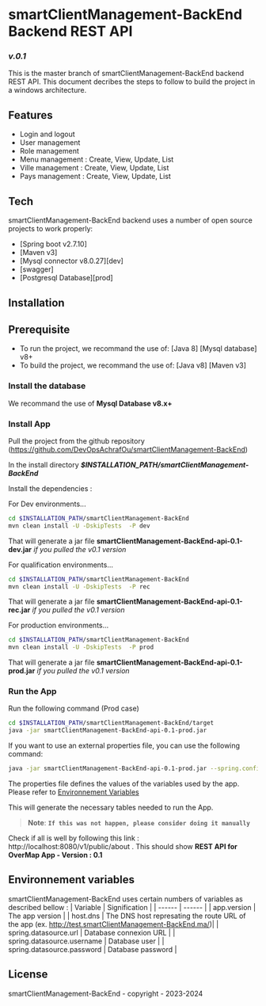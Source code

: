 # smartClientManagement-BackEnd Backend REST API
### _v.0.1_

This is the master branch of smartClientManagement-BackEnd backend REST API.
This document decribes the steps to follow to build the project in a windows architecture.

## Features
- Login and logout
- User management
- Role management
- Menu management : Create, View, Update, List
- Ville management : Create, View, Update, List
- Pays management : Create, View, Update, List


## Tech
smartClientManagement-BackEnd backend uses a number of open source projects to work properly:
- [Spring boot v2.7.10]
- [Maven v3]
- [Mysql connector v8.0.27][dev]
- [swagger]
- [Postgresql Database][prod]

## Installation

## Prerequisite

- To run the project, we recommand the use of:
[Java 8]
[Mysql database] v8+
- To build the project, we recommand the use of:
[Java v8]
[Maven v3]

### Install the database
We recommand the use of **Mysql Database v8.x+**


### Install App
Pull the project from the github repository (https://github.com/DevOpsAchrafOu/smartClientManagement-BackEnd)

In the install directory **_$INSTALLATION_PATH/smartClientManagement-BackEnd_**

Install the dependencies :

For Dev environments...
```sh
cd $INSTALLATION_PATH/smartClientManagement-BackEnd
mvn clean install -U -DskipTests  -P dev
```
That will generate a jar file **smartClientManagement-BackEnd-api-0.1-dev.jar** _if you pulled the v0.1 version_

For qualification environments...
```sh
cd $INSTALLATION_PATH/smartClientManagement-BackEnd
mvn clean install -U -DskipTests  -P rec
```
That will generate a jar file **smartClientManagement-BackEnd-api-0.1-rec.jar** _if you pulled the v0.1 version_

For production environments...
```sh
cd $INSTALLATION_PATH/smartClientManagement-BackEnd
mvn clean install -U -DskipTests  -P prod
```
That will generate a jar file **smartClientManagement-BackEnd-api-0.1-prod.jar** _if you pulled the v0.1 version_

### Run the App
Run the following command (Prod case)
```sh
cd $INSTALLATION_PATH/smartClientManagement-BackEnd/target
java -jar smartClientManagement-BackEnd-api-0.1-prod.jar
```

If you want to use an external properties file, you can use the following command:
```sh
java -jar smartClientManagement-BackEnd-api-0.1-prod.jar --spring.config.location=file:_$INSTALLATION_PATH/smartClientManagement-BackEnd/config/application.properties
```

The properties file defines the values of the variables used by the app. Please refer to [Environnement Variables](#env_variables)

This will generate the necessary tables needed to run the App.
> **Note**: **`If this was not happen, please consider doing it manually`**

Check if all is well by following this link : http://localhost:8080/v1/public/about . This should show **REST API for OverMap App - Version : 0.1**

<a name="env_variables"></a>
## Environnement variables
smartClientManagement-BackEnd uses certain numbers of variables as described bellow :
| Variable | Signification |
| ------ | ------ |
| app.version | The app version |
| host.dns | The DNS host represating the route URL of the app (ex. http://test.smartClientManagement-BackEnd.ma/)|
| spring.datasource.url | Database connexion URL |
| spring.datasource.username | Database user |
| spring.datasource.password | Database password |


## License

smartClientManagement-BackEnd - copyright - 2023-2024
